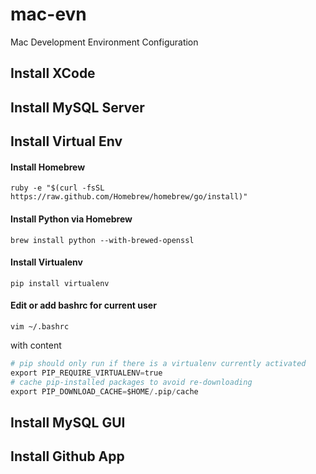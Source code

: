 mac-evn
=======

Mac Development Environment Configuration

## Install XCode

## Install MySQL Server

## Install Virtual Env

#### Install Homebrew
```
ruby -e "$(curl -fsSL https://raw.github.com/Homebrew/homebrew/go/install)"
```

#### Install Python via Homebrew
```
brew install python --with-brewed-openssl
```

#### Install Virtualenv
```
pip install virtualenv
```

#### Edit or add bashrc for current user
```
vim ~/.bashrc
```

with content
```python
# pip should only run if there is a virtualenv currently activated
export PIP_REQUIRE_VIRTUALENV=true
# cache pip-installed packages to avoid re-downloading
export PIP_DOWNLOAD_CACHE=$HOME/.pip/cache
```

## Install MySQL GUI

## Install Github App
